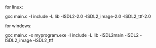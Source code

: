 for linux:

gcc main.c -I include -L lib -lSDL2-2.0 -lSDL2_image-2.0 -lSDL2_ttf-2.0 




for windows:

gcc main.c -o myprogram.exe -I include -L lib -lSDL2main -lSDL2 -lSDL2_image -lSDL2_ttf
